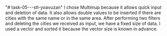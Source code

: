 "# task-05---stl-yoavuzan" 
I chose Multimup because it allows quick input and deletion of data. It also allows double values ​​to be inserted if there are cities with the same name or in the same area. After performing two filters and deleting the cities we received as input, we have a fixed size of data. I used a vector and sorted it because the vector size is known in advance.

